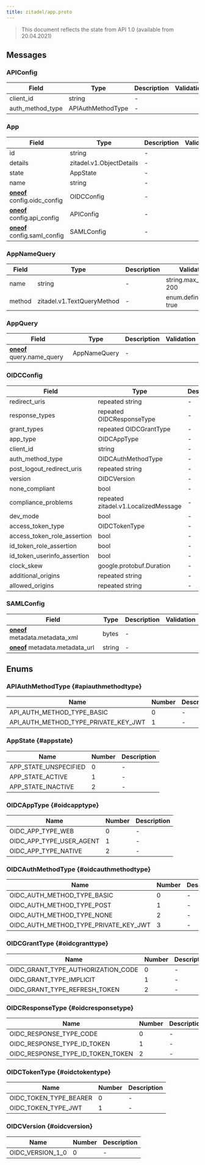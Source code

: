 ```yaml
---
title: zitadel/app.proto
---
```

> This document reflects the state from API 1.0 (available from 20.04.2021)




## Messages


### APIConfig



| Field | Type | Description | Validation |
| ----- | ---- | ----------- | ----------- |
| client_id |  string | - |  |
| auth_method_type |  APIAuthMethodType | - |  |




### App



| Field | Type | Description | Validation |
| ----- | ---- | ----------- | ----------- |
| id |  string | - |  |
| details |  zitadel.v1.ObjectDetails | - |  |
| state |  AppState | - |  |
| name |  string | - |  |
| [**oneof**](https://developers.google.com/protocol-buffers/docs/proto3#oneof) config.oidc_config |  OIDCConfig | - |  |
| [**oneof**](https://developers.google.com/protocol-buffers/docs/proto3#oneof) config.api_config |  APIConfig | - |  |
| [**oneof**](https://developers.google.com/protocol-buffers/docs/proto3#oneof) config.saml_config |  SAMLConfig | - |  |




### AppNameQuery



| Field | Type | Description | Validation |
| ----- | ---- | ----------- | ----------- |
| name |  string | - | string.max_len: 200<br />  |
| method |  zitadel.v1.TextQueryMethod | - | enum.defined_only: true<br />  |




### AppQuery



| Field | Type | Description | Validation |
| ----- | ---- | ----------- | ----------- |
| [**oneof**](https://developers.google.com/protocol-buffers/docs/proto3#oneof) query.name_query |  AppNameQuery | - |  |




### OIDCConfig



| Field | Type | Description | Validation |
| ----- | ---- | ----------- | ----------- |
| redirect_uris | repeated string | - |  |
| response_types | repeated OIDCResponseType | - |  |
| grant_types | repeated OIDCGrantType | - |  |
| app_type |  OIDCAppType | - |  |
| client_id |  string | - |  |
| auth_method_type |  OIDCAuthMethodType | - |  |
| post_logout_redirect_uris | repeated string | - |  |
| version |  OIDCVersion | - |  |
| none_compliant |  bool | - |  |
| compliance_problems | repeated zitadel.v1.LocalizedMessage | - |  |
| dev_mode |  bool | - |  |
| access_token_type |  OIDCTokenType | - |  |
| access_token_role_assertion |  bool | - |  |
| id_token_role_assertion |  bool | - |  |
| id_token_userinfo_assertion |  bool | - |  |
| clock_skew |  google.protobuf.Duration | - |  |
| additional_origins | repeated string | - |  |
| allowed_origins | repeated string | - |  |




### SAMLConfig



| Field | Type | Description | Validation |
| ----- | ---- | ----------- | ----------- |
| [**oneof**](https://developers.google.com/protocol-buffers/docs/proto3#oneof) metadata.metadata_xml |  bytes | - |  |
| [**oneof**](https://developers.google.com/protocol-buffers/docs/proto3#oneof) metadata.metadata_url |  string | - |  |






## Enums


### APIAuthMethodType {#apiauthmethodtype}


| Name | Number | Description |
| ---- | ------ | ----------- |
| API_AUTH_METHOD_TYPE_BASIC | 0 | - |
| API_AUTH_METHOD_TYPE_PRIVATE_KEY_JWT | 1 | - |




### AppState {#appstate}


| Name | Number | Description |
| ---- | ------ | ----------- |
| APP_STATE_UNSPECIFIED | 0 | - |
| APP_STATE_ACTIVE | 1 | - |
| APP_STATE_INACTIVE | 2 | - |




### OIDCAppType {#oidcapptype}


| Name | Number | Description |
| ---- | ------ | ----------- |
| OIDC_APP_TYPE_WEB | 0 | - |
| OIDC_APP_TYPE_USER_AGENT | 1 | - |
| OIDC_APP_TYPE_NATIVE | 2 | - |




### OIDCAuthMethodType {#oidcauthmethodtype}


| Name | Number | Description |
| ---- | ------ | ----------- |
| OIDC_AUTH_METHOD_TYPE_BASIC | 0 | - |
| OIDC_AUTH_METHOD_TYPE_POST | 1 | - |
| OIDC_AUTH_METHOD_TYPE_NONE | 2 | - |
| OIDC_AUTH_METHOD_TYPE_PRIVATE_KEY_JWT | 3 | - |




### OIDCGrantType {#oidcgranttype}


| Name | Number | Description |
| ---- | ------ | ----------- |
| OIDC_GRANT_TYPE_AUTHORIZATION_CODE | 0 | - |
| OIDC_GRANT_TYPE_IMPLICIT | 1 | - |
| OIDC_GRANT_TYPE_REFRESH_TOKEN | 2 | - |




### OIDCResponseType {#oidcresponsetype}


| Name | Number | Description |
| ---- | ------ | ----------- |
| OIDC_RESPONSE_TYPE_CODE | 0 | - |
| OIDC_RESPONSE_TYPE_ID_TOKEN | 1 | - |
| OIDC_RESPONSE_TYPE_ID_TOKEN_TOKEN | 2 | - |




### OIDCTokenType {#oidctokentype}


| Name | Number | Description |
| ---- | ------ | ----------- |
| OIDC_TOKEN_TYPE_BEARER | 0 | - |
| OIDC_TOKEN_TYPE_JWT | 1 | - |




### OIDCVersion {#oidcversion}


| Name | Number | Description |
| ---- | ------ | ----------- |
| OIDC_VERSION_1_0 | 0 | - |





